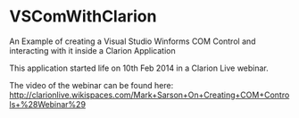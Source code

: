 VSComWithClarion
================

An Example of creating a Visual Studio Winforms COM Control and interacting with it inside a Clarion Application

This application started life on 10th Feb 2014 in a Clarion Live webinar.

The video of the webinar can be found here: http://clarionlive.wikispaces.com/Mark+Sarson+On+Creating+COM+Controls+%28Webinar%29



